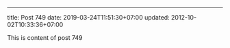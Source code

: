 ---
title: Post 749
date: 2019-03-24T11:51:30+07:00
updated: 2012-10-02T10:33:36+07:00

This is content of post 749